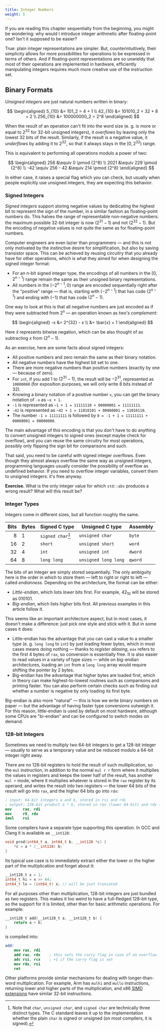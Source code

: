 ```yaml
---
title: Integer Numbers
weight: 5
---
```


If you are reading this chapter sequentially from the beginning, you might be wondering: why would I introduce integer arithmetic after floating-point one? Isn't it supposed to be easier?

True: plain integer representations are simpler. But, counterintuitively, their simplicity allows for more possibilities for operations to be expressed in terms of others. And if floating-point representations are so unwieldy that most of their operations are implemented in hardware, efficiently manipulating integers requires much more creative use of the instruction set.

## Binary Formats

*Unsigned integers* are just natural numbers written in binary:

$$
\begin{aligned}
   5_{10}   &= 101_2 = 4 + 1
\\ 42_{10}  &= 101010_2 = 32 + 8 + 2
\\ 256_{10} &= 100000000_2 = 2^8
\end{aligned}
$$

When the result of an operation can't fit into the word size (e. g. is more or equal to $2^{32}$ for 32-bit unsigned integers), it *overflows* by leaving only the lowest 32 bits of the result. Similarly, if the result is a negative value, it *underflows* by adding it to $2^{32}$, so that it always stays in the $[0, 2^{32})$ range.

This is equivalent to performing all operations modulo a power of two:

$$
\begin{aligned}
    256                 &\equiv 0 \pmod {2^8}
\\  2021                &\equiv 229 \pmod {2^8}
\\  -42 \equiv 256 - 42 &\equiv 214 \pmod {2^8}
\end{aligned}
$$

In either case, it raises a special flag which you can check, but usually when people explicitly use unsigned integers, they are expecting this behavior.

### Signed Integers

*Signed integers* support storing negative values by dedicating the highest bit to represent the sign of the number, in a similar fashion as floating-point numbers do. This halves the range of representable non-negative numbers: the maximum possible 32-bit integer is now $(2^{31}-1)$ and not $(2^{32}-1)$. But the encoding of negative values is not quite the same as for floating-point numbers.

Computer engineers are even lazier than programmers — and this is not only motivated by the instinctive desire for simplification, but also by saving transistor space. This can be achieved by reusing circuitry that you already have for other operations, which is what they aimed for when designing the signed integer format:

- For an $n$-bit signed integer type, the encodings of all numbers in the $[0, 2^{n-1})$ range remain the same as their unsigned binary representations.
- All numbers in the $[-2^{n-1}, 0)$ range are encoded sequentially right after the "positive" range — that is, starting with $(-2^{n - 1})$ that has code $(2^{n-1})$ and ending with $(-1)$ that has code $(2^n - 1)$.

One way to look at this is that all negative numbers are just encoded as if they were subtracted from $2^n$ — an operation known as *two's complement*:

$$
\begin{aligned}
-x &= 2^{32} - x
\\ &= \bar{x} + 1
\end{aligned}
$$

Here $\bar{x}$ represents bitwise negation, which can be also thought of as subtracting $x$ from $(2^n - 1)$.

As an exercise, here are some facts about signed integers:

- All positive numbers and zero remain the same as their binary notation.
- All negative numbers have the highest bit set to one.
- There are more negative numbers than positive numbers (exactly by one — because of zero).
- For `int`, if you add $1$ to $(2^{31}-1)$, the result will be $-2^{31}$, represented as `10000000` (for exposition purposes, we will only write 8 bits instead of 32).
- Knowing a binary notation of a positive number `x`, you can get the binary notation of `-x` as `~x + 1`.
- `-1` is represented as `~1 + 1 = 11111110 + 00000001 = 11111111`.
- `-42` is represented as `~42 + 1 = 11010101 + 00000001 = 11010110`.
- The number `-1 = 11111111` is followed by `0 = -1 + 1 = 11111111 + 00000001 = 00000000`.

The main advantage of this encoding is that you don't have to do anything to convert unsigned integers to signed ones (except maybe check for overflow), and you can reuse the same circuitry for most operations, possibly only flipping the sign bit for comparisons and such.

That said, you need to be careful with signed integer overflows. Even though they almost always overflow the same way as unsigned integers, programming languages usually consider the possibility of overflow as undefined behavior. If you need to overflow integer variables, convert them to unsigned integers: it's free anyway.

**Exercise.** What is the only integer value for which `std::abs` produces a wrong result? What will this result be?

### Integer Types

Integers come in different sizes, but all function roughly the same.

| Bits | Bytes | Signed C type        | Unsigned C type      | Assembly |
|-----:|-------|----------------------|----------------------|----------|
|    8 | 1     | `signed char`[^char] | `unsigned char`      | `byte`   |
|   16 | 2     | `short`              | `unsigned short`     | `word`   |
|   32 | 4     | `int`                | `unsigned int`       | `dword`  |
|   64 | 8     | `long long`          | `unsigned long long` | `qword`  |

[^char]: Note that `char`, `unsigned char`, and `signed char` are technically three distinct types. The C standard leaves it up to the implementation whether the plain `char` is signed or unsigned (on most compilers, it is signed).

The bits of an integer are simply stored sequentially. The only ambiguity here is the order in which to store them — left to right or right to left — called *endianness*. Depending on the architecture, the format can be either:

- *Little-endian*, which lists *lower* bits first. For example, $42_{10}$ will be stored as $010101$.
- *Big-endian*, which lists *higher* bits first. All previous examples in this article follow it.

This seems like an important architecture aspect, but in most cases, it doesn't make a difference: just pick one style and stick with it. But in some cases it does:

- Little-endian has the advantage that you can cast a value to a smaller type (e. g. `long long` to `int`) by just loading fewer bytes, which in most cases means doing nothing — thanks to *register aliasing*, `eax` refers to the first 4 bytes of `rax`, so conversion is essentially free. It is also easier to read values in a variety of type sizes — while on big-endian architectures, loading an `int` from a `long long` array would require shifting the pointer by 2 bytes.
- Big-endian has the advantage that higher bytes are loaded first, which in theory can make highest-to-lowest routines such as comparisons and printing faster. You can also perform certain checks such as finding out whether a number is negative by only loading its first byte.

Big-endian is also more "natural" — this is how we write binary numbers on paper — but the advantage of having faster type conversions outweigh it. For this reason, little-endian is used by default on most hardware, although some CPUs are "bi-endian" and can be configured to switch modes on demand.

### 128-bit Integers

Sometimes we need to multiply two 64-bit integers to get a 128-bit integer — usually to serve as a temporary value and be reduced modulo a 64-bit integer right away.

There are no 128-bit registers to hold the result of such multiplication, so the `mul` instruction, in addition to the normal `mul r r` form where it multiplies the values in registers and keeps the lower half of the result, has another `mul r` mode, where it multiplies whatever is stored in the `rax` register by its operand, and writes the result into two registers — the lower 64 bits of the result will go into `rax`, and the higher 64 bits go into `rdx`:

```nasm
; input: 64-bit integers a and b, stored in rsi and rdi
; output: 128-bit product a * b, stored in rax (lower 64-bit) and rdx (higher 64-bit)
mov     rax, rdi
mov     r8, rdx
imul    rsi
```

Some compilers have a separate type supporting this operation. In GCC and Clang it is available as `__int128`:

```cpp
void prod(int64_t a, int64_t b, __int128 *c) {
    *c = a * (__int128) b;
}
```

Its typical use case is to immediately extract either the lower or the higher part of the multiplication and forget about it:

```c++
__int128_t x = 1;
int64_t hi = x >> 64;
int64_t lo = (int64_t) x; // will be just truncated
```

For all purposes other than multiplication, 128-bit integers are just bundled as two registers. This makes it too weird to have a full-fledged 128-bit type, so the support for it is limited, other than for basic arithmetic operations. For example:

```c++
__int128_t add(__int128_t a, __int128_t b) {
    return a + b;
}
```

is compiled into:

```nasm
add:
    mov rax, rdi
    add rax, rdx    ; this sets the carry flag in case of an overflow
    adc rsi, rcx    ; +1 if the carry flag is set
    mov rdx, rsi
    ret
```

Other platforms provide similar mechanisms for dealing with longer-than-word multiplication. For example, Arm has `mulhi` and `mullo` instructions, returning lower and higher parts of the multiplication, and x86 [SIMD extensions](/hpc/simd) have similar 32-bit instructions.
